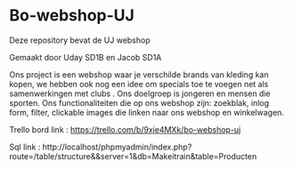 # Bo-webshop-UJ
Deze repository bevat de UJ webshop 

Gemaakt door Uday SD1B en Jacob SD1A

Ons project is een webshop waar je verschilde brands van kleding kan kopen, we hebben ook nog een idee om specials toe te voegen net als samenwerkingen met clubs . 
Ons doelgroep is jongeren en mensen die sporten.
Ons functionaliteiten die op ons webshop zijn: zoekblak, inlog form, filter, clickable images die linken naar ons webshop en winkelwagen.

Trello bord link : https://trello.com/b/9xje4MXk/bo-webshop-uj

Sql link : http://localhost/phpmyadmin/index.php?route=/table/structure&&server=1&db=Makeitrain&table=Producten
